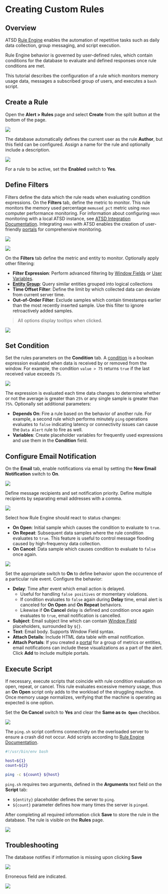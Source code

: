 # Creating Custom Rules

## Overview

ATSD [Rule Engine](https://axibase.com/docs/atsd/rule-engine/) enables the automation of repetitive tasks such as daily data collection, group messaging, and script execution.

Rule Engine behavior is governed by user-defined rules, which contain conditions for the database to evaluate and defined responses once rule conditions are met.

This tutorial describes the configuration of a rule which monitors memory usage data, messages a subscribed group of users, and executes a `bash` script.

## Create a Rule

Open the **Alert > Rules** page and select **Create** from the split button at the bottom of the page.

![](./images/alert-rules.png)

The database automatically defines the current user as the rule **Author**, but this field can be configured. Assign a name for the rule and optionally include a description.

![](./images/rules-overview.png)

For a rule to be active, set the **Enabled** switch to **Yes**.

## Define Filters

Filters define the data which the rule reads when evaluating condition expressions. On the **Filters** tab, define the metric to monitor. This rule monitors the memory used percentage `memused_pct` metric using `nmon` computer performance monitoring. For information about configuring `nmon` monitoring with a local ATSD instance, see [ATSD Integration Documentation](https://axibase.com/docs/atsd/integration/nmon/). Integrating `nmon` with ATSD enables the creation of user-friendly [portals](https://axibase.com/docs/atsd/portals/) for comprehensive monitoring.

![](./images/nmon-portal.png)

[![](./images/button.png)](https://apps.axibase.com/chartlab/d81bf61c#fullscreen)

On the **Filters** tab define the metric and entity to monitor. Optionally apply other filtering:

* **Filter Expression**: Perform advanced filtering by [Window Fields](https://axibase.com/docs/atsd/rule-engine/window-fields.html) or [User Variables](https://axibase.com/docs/atsd/rule-engine/variables.html).
* [**Entity Group**](https://axibase.com/docs/atsd/configuration/entity_groups.html): Query similar entities grouped into logical collections
* **Time Offset Filter**: Define the limit by which collected data can deviate from current server time.
* **Out-of-Order Filter**: Exclude samples which contain timestamps earlier than the most recently inserted sample. Use this filter to ignore retroactively added samples.

> All options display tooltips when clicked.

![](./images/filters-tab.png)

## Set Condition

Set the rules parameters on the **Condition** tab. A [condition](https://axibase.com/docs/atsd/rule-engine/condition.html) is a boolean expression evaluated when data is received by or removed from the window. For example, the condition `value > 75` returns `true` if the last received value exceeds `75`.

![](./images/condition-tab.png)

The expression is evaluated each time data changes to determine whether or not the average is greater than `25%` or any single sample is greater than `75%`. Optionally set additional parameters:

* **Depends On**: Fire a rule based on the behavior of another rule. For example, a second rule which performs minutely `ping` operations evaluates to `false` indicating latency or connectivity issues can cause the `Data Alert` rule to fire as well.
* **Variables**: Create placeholder variables for frequently used expressions and use them in the **Condition** field.

## Configure Email Notification

On the **Email** tab, enable notifications via email by setting the **New Email Notification** switch to **On**.

![](./images/new-email-notification.png)

Define message recipients and set notification priority. Define multiple recipients by separating email addresses with a comma.

![](./images/define-behavior.png)

Select how Rule Engine should react to status changes:

* **On Open**: Initial sample which causes the condition to evaluate to `true`.
* **On Repeat**: Subsequent data samples where the rule condition evaluates to `true`. This feature is useful to control message flooding caused by high-frequency data collection.
* **On Cancel**: Data sample which causes condition to evaluate to `false` once again.

![](./images/on-open-behavior.png)

Set the appropriate switch to **On** to define behavior upon the occurrence of a particular rule event. Configure the behavior:

* **Delay**: Time after event which email action is delayed.
  * Useful for handling `false positives` or momentary violations.
  * If condition evaluates to `false` again during **Delay** time, email alert is canceled for **On Open** and **On Repeat** behaviors.
  * Likewise if **On Cancel** delay is defined and condition once again evaluates to `true`, email notification is cancelled.
* **Subject**: Email subject line which can contain [Window Field](https://axibase.com/docs/atsd/rule-engine/window-fields.html) placeholders, surrounded by `${}`.
* **Text**: Email body. Supports Window Field syntax.
* **Attach Details**: Include HTML data table with email notification.
* **Attach Portals**: If you created a [portal](https://axibase.com/docs/atsd/portals/portals-overview.html) for a group of metrics or entities, email notifications can include these visualizations as a part of the alert. Click **Add** to include multiple portals.

## Execute Script

If necessary, execute scripts that coincide with rule condition evaluation on open, repeat, or cancel. This rule evaluates excessive memory usage, thus an **On Open** script only adds to the workload of the struggling machine. Once memory usage normalizes, verifying that the machine is operating as expected is one option.

Set the **On Cancel** switch to **Yes** and clear the **Same as `On Open`** checkbox.

![](./images/ping-on-cancel.png)

The `ping.sh` script confirms connectivity on the overloaded server to ensure a crash did not occur. Add scripts according to [Rule Engine Documentation](https://axibase.com/docs/atsd/rule-engine/scripts.html).

```sh
#!/usr/bin/env bash

host=${1}
count=${2}

ping -c ${count} ${host}
```

`ping.sh` requires two arguments, defined in the **Arguments** text field on the **Script** tab:

* `${entity}` placeholder defines the server to `ping`.
* `${count}` parameter defines how many times the server is `pinged`.

After completing all required information click **Save** to store the rule in the database. The rule is visible on the **Rules** page.

![](./images/rules-page.png)

## Troubleshooting

The database notifies if information is missing upon clicking **Save**

![](./images/form-contains-errors.png)

Erroneous field are indicated.

![](./images/this-field-is-required.png)